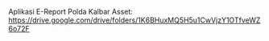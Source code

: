 Aplikasi E-Report Polda Kalbar
Asset:
https://drive.google.com/drive/folders/1K6BHuxMQ5H5u1CwVjzY1OTfveWZ6o72F